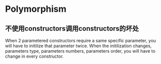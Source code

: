 # Polymorphism

## 不使用constructors调用constructors的坏处
When 2 parametered constructors require a same specific parameter, you will have to initilize that parameter twice. When the initilization changes, parameters type, parameters numbers, parameters order, you will have to change in every constructor.
